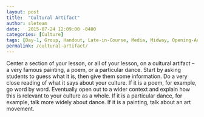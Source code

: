 ```yaml
---
layout: post
title:  "Cultural Artifact"
author: sleteam
date:   2015-07-24 12:09:00 -0400
categories: [Culture]
tags: [Day-1, Group, Handout, Late-in-Course, Media, Midway, Opening-Activity, Realia]
permalink: /cultural-artifact/
---
```

Center a section of your lesson, or all of your lesson, on a cultural artifact – a very famous painting, a poem, or a particular dance. Start by asking students to guess what it is, then give them some information. Do a very close reading of what it says about your culture. If it is a poem, for example, go word by word. Eventually open out to a wider context and explain how this is relevant to your culture as a whole. If it is a particular dance, for example, talk more widely about dance. If it is a painting, talk about an art movement.